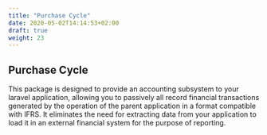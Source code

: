 ```yaml
---
title: "Purchase Cycle"
date: 2020-05-02T14:14:53+02:00
draft: true
weight: 23
---
```


## Purchase Cycle

This package is designed to provide an accounting subsystem to your laravel application, allowing you to passively all record financial transactions generated by the operation of the parent application in a format compatible with IFRS. It eliminates the need for extracting data from your application to load it in an external financial system for the purpose of reporting.